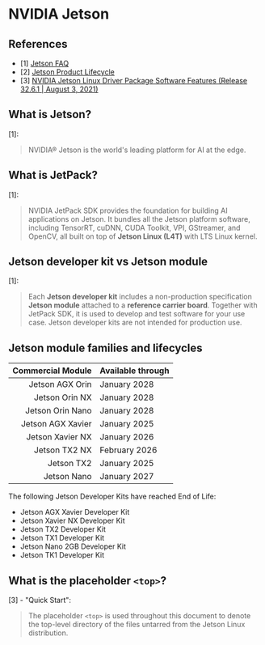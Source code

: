 # NVIDIA Jetson

## References

- [1] [Jetson FAQ](https://developer.nvidia.com/embedded/faq)
- [2] [Jetson Product Lifecycle](https://developer.nvidia.com/embedded/lifecycle)
- [3] [NVIDIA Jetson Linux Driver Package Software Features (Release 32.6.1 | August 3, 2021)](https://docs.nvidia.com/jetson/archives/l4t-archived/l4t-3261/index.html#page/Tegra%20Linux%20Driver%20Package%20Development%20Guide/introduction.html#)
## What is Jetson?

[1]:

> NVIDIA® Jetson is the world's leading platform for AI at the edge.

## What is JetPack?

[1]:

> NVIDIA JetPack SDK provides the foundation for building AI applications on Jetson. It bundles all the Jetson platform software, including TensorRT, cuDNN, CUDA Toolkit, VPI, GStreamer, and OpenCV, all built on top of **Jetson Linux (L4T)** with LTS Linux kernel.

## Jetson developer kit vs Jetson module

[1]:

> Each **Jetson developer kit** includes a non-production specification **Jetson module** attached to a **reference carrier board**. Together with JetPack SDK, it is used to develop and test software for your use case. Jetson developer kits are not intended for production use.

## Jetson module families and lifecycles

| Commercial Module | Available through |
|------------------:|:------------------|
| Jetson AGX Orin | January 2028 |
| Jetson Orin NX | January 2028 |
| Jetson Orin Nano | January 2028 |
| Jetson AGX Xavier | January 2025 |
| Jetson Xavier NX | January 2026 |
| Jetson TX2 NX | February 2026 |
| Jetson TX2 | January 2025 |
| Jetson Nano | January 2027 |

The following Jetson Developer Kits have reached End of Life:
- Jetson AGX Xavier Developer Kit
- Jetson Xavier NX Developer Kit
- Jetson TX2 Developer Kit
- Jetson TX1 Developer Kit
- Jetson Nano 2GB Developer Kit
- Jetson TK1 Developer Kit

## What is the placeholder `<top>`?

[3] - "Quick Start":

> The placeholder `<top>` is used throughout this document to denote the top-level directory of the files untarred from the Jetson Linux distribution.

